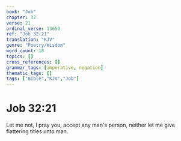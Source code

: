 ```yaml
---
book: "Job"
chapter: 32
verse: 21
ordinal_verse: 13650
ref: "Job 32:21"
translation: "KJV"
genre: "Poetry/Wisdom"
word_count: 18
topics: []
cross_references: []
grammar_tags: [imperative, negation]
thematic_tags: []
tags: ["Bible","KJV","Job"]
---
```


# Job 32:21

Let me not, I pray you, accept any man's person, neither let me give flattering titles unto man.
